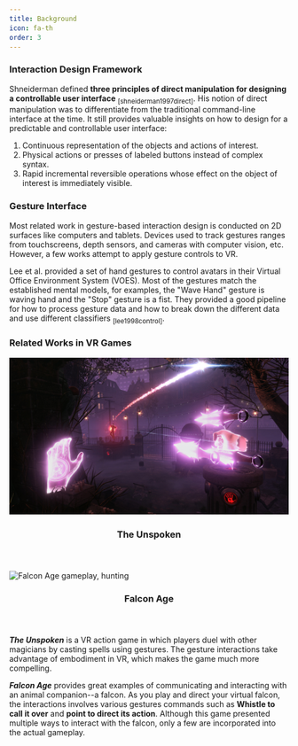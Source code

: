 ```yaml
---
title: Background
icon: fa-th
order: 3
---
```


### Interaction Design Framework

Shneiderman defined **three principles of direct manipulation for designing a controllable user interface** <sub>[shneiderman1997direct]</sub>. His notion of direct manipulation was to differentiate from the traditional command-line interface at the time. It still provides valuable insights on how to design for a predictable and controllable user interface:
1. Continuous representation of the objects and actions of interest.
2. Physical actions or presses of labeled buttons instead of complex syntax.
3. Rapid incremental reversible operations whose effect on the object of interest is immediately visible.

### Gesture Interface
Most related work in gesture-based interaction design is conducted on 2D surfaces like computers and tablets. Devices used to track gestures ranges from touchscreens, depth sensors, and cameras with computer vision, etc. However, a few works attempt to apply gesture controls to VR.


Lee et al. provided a set of hand gestures to control avatars in their Virtual Office Environment System (VOES). Most of the gestures match the established mental models, for examples, the "Wave Hand" gesture is waving hand and the "Stop" gesture is a fist. They provided a good pipeline for how to process gesture data and how to break down the different data and use different classifiers <sub>[lee1998control]</sub>.

### Related Works in VR Games

<div class="row">
  <div class="6u 12u$(mobile)">
    <div class="item">
      <a class="image fit"><img src="assets/images/related-works/the_unspoken.png" alt="The Unspoken" /></a>
      <header>
        <h3>The Unspoken</h3>
      </header>
    </div>
  </div>
  <div class="6u 12u$(mobile)">
    <div class="item">
      <a class="image fit"><img src="assets/images/related-works/falcon_age_gameplay.gif" alt="Falcon Age gameplay, hunting" /></a>
      <header>
        <h3>Falcon Age</h3>
      </header>
    </div>
  </div>
</div>

***The Unspoken*** is a VR action game in which players duel with other magicians by casting spells using gestures. The gesture interactions take advantage of embodiment in VR, which makes the game much more compelling.

***Falcon Age*** provides great examples of communicating and interacting with an animal companion--a falcon. As you play and direct your virtual falcon, the interactions involves various gestures commands such as **Whistle to call it over** and **point to direct its action**. Although this game presented multiple ways to interact with the falcon, only a few are incorporated into the actual gameplay.